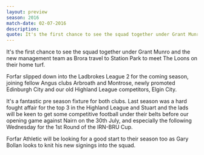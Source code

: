 ```yaml
---
layout: preview
season: 2016
match-date: 02-07-2016
description:
quote: It's the first chance to see the squad together under Grant Munro and the new management team as Brora travel to Station Park to meet The Loons on their home turf
---
```

It's the first chance to see the squad together under Grant Munro and the new management team as Brora travel to Station Park to meet The Loons on their home turf.

Forfar slipped down into the Ladbrokes League 2 for the coming season, joining fellow Angus clubs Arbroath and Montrose, newly promoted Edinburgh City and our old Highland League competitors, Elgin City.

It's a fantastic pre season fixture for both clubs. Last season was a hard fought affair for the top 3 in the Highland League and Stuart and the lads will be keen to get some competitive football under their belts before our opening game against Nairn on the 30th July, and especially the following Wednesday for the 1st Round of the IRN-BRU Cup.

Forfar Athletic will be looking for a good start to their season too as Gary Bollan looks to knit his new signings into the squad.